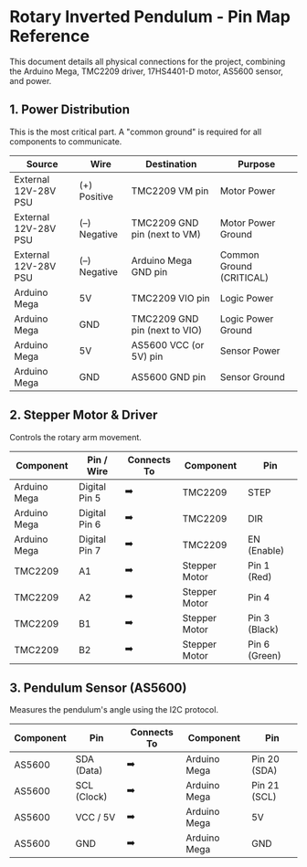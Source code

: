 # Rotary Inverted Pendulum - Pin Map Reference

This document details all physical connections for the project, combining the Arduino Mega, TMC2209 driver, 17HS4401-D motor, AS5600 sensor, and power.

## 1. Power Distribution

This is the most critical part. A "common ground" is required for all components to communicate.

| Source | Wire | Destination | Purpose |
|--------|------|-------------|---------|
| External 12V-28V PSU | (+) Positive | TMC2209 VM pin | Motor Power |
| External 12V-28V PSU | (–) Negative | TMC2209 GND pin (next to VM) | Motor Power Ground |
| External 12V-28V PSU | (–) Negative | Arduino Mega GND pin | Common Ground (CRITICAL) |
| Arduino Mega | 5V | TMC2209 VIO pin | Logic Power |
| Arduino Mega | GND | TMC2209 GND pin (next to VIO) | Logic Power Ground |
| Arduino Mega | 5V | AS5600 VCC (or 5V) pin | Sensor Power |
| Arduino Mega | GND | AS5600 GND pin | Sensor Ground |

## 2. Stepper Motor & Driver

Controls the rotary arm movement.

| Component | Pin / Wire | Connects To | Component | Pin |
|-----------|------------|-------------|-----------|-----|
| Arduino Mega | Digital Pin 5 | ➡️ | TMC2209 | STEP |
| Arduino Mega | Digital Pin 6 | ➡️ | TMC2209 | DIR |
| Arduino Mega | Digital Pin 7 | ➡️ | TMC2209 | EN (Enable) |
| TMC2209 | A1 | ➡️ | Stepper Motor | Pin 1 (Red) |
| TMC2209 | A2 | ➡️ | Stepper Motor | Pin 4 |
| TMC2209 | B1 | ➡️ | Stepper Motor | Pin 3 (Black) |
| TMC2209 | B2 | ➡️ | Stepper Motor | Pin 6 (Green) |

## 3. Pendulum Sensor (AS5600)

Measures the pendulum's angle using the I2C protocol.

| Component | Pin | Connects To | Component | Pin |
|-----------|-----|-------------|-----------|-----|
| AS5600 | SDA (Data) | ➡️ | Arduino Mega | Pin 20 (SDA) |
| AS5600 | SCL (Clock) | ➡️ | Arduino Mega | Pin 21 (SCL) |
| AS5600 | VCC / 5V | ➡️ | Arduino Mega | 5V |
| AS5600 | GND | ➡️ | Arduino Mega | GND |
